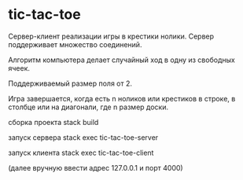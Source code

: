 # tic-tac-toe

Сервер-клиент реализации игры в крестики нолики. Сервер поддерживает множество соединений.

Алгоритм компьютера делает случайный ход в одну из свободных ячеек.

Поддерживаемый размер поля от 2.

Игра завершается, когда есть n ноликов или крестиков в строке, в столбце или на диагонали, 
где n размер доски.


сборка проекта
stack build

запуск сервера
stack exec tic-tac-toe-server

запуск клиента 
stack exec tic-tac-toe-client
 
(далее вручную ввести адрес 127.0.0.1 и порт 4000)